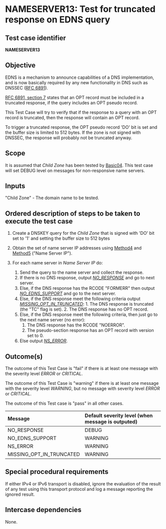 # NAMESERVER13: Test for truncated response on EDNS query

## Test case identifier

**NAMESERVER13**

## Objective

EDNS is a mechanism to announce capabilities of a DNS implementation,
and is now basically required by any new functionality in DNS such as
DNSSEC ([RFC 6891]).

[RFC 6891, section 7] states that an OPT record must be included
in a truncated response, if the query includes an OPT pseudo record.

This Test Case will try to verify that if the response to a query with an OPT
record is truncated, then the response will contain an OPT record.

To trigger a truncated response, the OPT pseudo record 'DO' bit is set and the
buffer size is limited to 512 bytes. If the zone is not signed with DNSSEC, the
response will probably not be truncated anyway.

## Scope

It is assumed that *Child Zone* has been tested by [Basic04]. This test
case will set DEBUG level on messages for non-responsive name servers.

## Inputs

"Child Zone" - The domain name to be tested.

## Ordered description of steps to be taken to execute the test case

1. Create a DNSKEY query for the *Child Zone* that is signed with 'DO' bit
set to '1' and setting the buffer size to 512 bytes

2. Obtain the set of name server IP addresses using [Method4] and [Method5]
   ("Name Server IP").

3. For each name server in *Name Server IP* do:

	1. Send the query to the name server and collect the response.
	2. If there is no DNS response, output *[NO_RESPONSE]* and go to
      	next server.
	3. Else, if the DNS response has the RCODE "FORMERR" then output
      	*[NO_EDNS_SUPPORT]* and go to the next server. 
	4. Else, if the DNS response meet the following criteria output 
        *[MISSING_OPT_IN_TRUNCATED]*:
	        1. The DNS response is truncated (the "TC" flag is set).
	        2. The DNS response has no OPT record.
	5. Else, if the DNS response meet the following criteria,
      	then just go to the next name server (no error):
		1. The DNS response has the RCODE "NOERROR".
		2. The pseudo-section response has an OPT record with version set to 0.
	6. Else output *[NS_ERROR]*.
 
## Outcome(s)

The outcome of this Test Case is "fail" if there is at least one message
with the severity level *ERROR* or *CRITICAL*.

The outcome of this Test Case is "warning" if there is at least one message
with the severity level *WARNING*, but no message with severity level
*ERROR* or *CRITICAL*.

The outcome of this Test case is "pass" in all other cases.

Message                           | Default severity level (when message is outputed)
:---------------------------------|:--------------------------------------------------
NO_RESPONSE                       | DEBUG
NO_EDNS_SUPPORT                   | WARNING
NS_ERROR                          | WARNING
MISSING_OPT_IN_TRUNCATED          | WARNING

## Special procedural requirements

If either IPv4 or IPv6 transport is disabled, ignore the evaluation of the
result of any test using this transport protocol and log a message reporting
the ignored result.

## Intercase dependencies

None.



[Basic04]:               ../Basic-TP/basic04.md
[MISSING_OPT_IN_TRUNCATED]: #outcomes
[Method4]: ../Methods.md#method-4-obtain-glue-address-records-from-parent
[Method5]: ../Methods.md#method-5-obtain-the-name-server-address-records-from-child
[NO_EDNS_SUPPORT]: #outcomes
[NO_RESPONSE]: #outcomes
[NS_ERROR]: #outcomes
[RFC 6891, section 7]: https://tools.ietf.org/html/rfc6891#section-7
[RFC 6891]: https://tools.ietf.org/html/rfc6891

